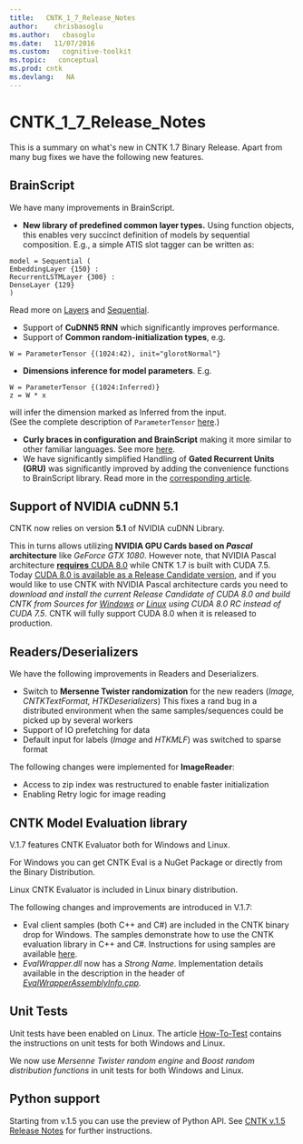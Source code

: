```yaml
---
title:   CNTK_1_7_Release_Notes
author:    chrisbasoglu
ms.author:   cbasoglu
ms.date:   11/07/2016
ms.custom:   cognitive-toolkit
ms.topic:   conceptual
ms.prod: cntk
ms.devlang:   NA
---
```


# CNTK_1_7_Release_Notes

This is a summary on what's new in CNTK 1.7 Binary Release. Apart from many bug fixes we have the following new features.

## BrainScript

We have many improvements in BrainScript.

* **New library of predefined common layer types.** Using function objects, this enables very succinct definition of models by sequential composition. E.g., a simple ATIS slot tagger can be written as:
```
model = Sequential (
EmbeddingLayer {150} :
RecurrentLSTMLayer {300} :
DenseLayer {129}
)
```
Read more on [Layers](../BrainScript-Layers-Reference.md) and [Sequential](../Sequential.md).

* Support of **CuDNN5 RNN** which significantly improves performance.
* Support of **Common random-initialization types**, e.g.
```
W = ParameterTensor {(1024:42), init="glorotNormal"}
```
* **Dimensions inference for model parameters**. E.g.
```
W = ParameterTensor {(1024:Inferred)}
z = W * x
```
will infer the dimension marked as Inferred from the input.  
(See the complete description of ```ParameterTensor``` [here](../Parameters-And-Constants.md#parametertensor).)

* **Curly braces in configuration and BrainScript** making it more similar to other familiar languages. See more [here](../BrainScript-Basic-Concepts.md).
* We have significantly simplified Handling of **Gated Recurrent Units (GRU)** was significantly improved by adding the convenience functions to BrainScript library. Read more in the [corresponding article](https://www.microsoft.com/en-us/cognitive-toolkit/blog/2016/08/grus-on-cntk-with-brainscript/).

## Support of NVIDIA cuDNN 5.1

CNTK now relies on version **5.1** of NVIDIA cuDNN Library.

This in turns allows utilizing **NVIDIA GPU Cards based on *Pascal* architecture** like *GeForce GTX 1080*. However note, that NVIDIA Pascal architecture [**requires** CUDA 8.0](https://developer.nvidia.com/cuda-toolkit) while CNTK 1.7 is built with CUDA 7.5. Today [CUDA 8.0 is available as a Release Candidate version](https://developer.nvidia.com/cuda-toolkit), and if you would like to use CNTK with NVIDIA Pascal architecture cards you need to *download and install the current Release Candidate of CUDA 8.0 and build CNTK from Sources for [Windows](../Setup-CNTK-on-Windows.md) or [Linux](../Setup-CNTK-on-Linux.md) using CUDA 8.0 RC instead of CUDA 7.5*. CNTK will fully support CUDA 8.0 when it is released to production.

## Readers/Deserializers

We have the following improvements in Readers and Deserializers.

* Switch to **Mersenne Twister randomization** for the new readers (*Image, CNTKTextFormat, HTKDeserializers*) This fixes a rand bug in a distributed environment when the same samples/sequences could be picked up by several workers
* Support of IO prefetching for data
* Default input for labels (*Image* and *HTKMLF*) was switched to sparse format

The following changes were implemented for **ImageReader**: 
* Access to zip index was restructured to enable faster initialization
* Enabling Retry logic for image reading

## CNTK Model Evaluation library

V.1.7 features CNTK Evaluator both for Windows and Linux. 

For Windows you can get CNTK Eval is a NuGet Package or directly from the Binary Distribution.

Linux CNTK Evaluator is included in Linux binary distribution.

The following changes and improvements are introduced in V.1.7:
* Eval client samples (both C++ and C#) are included in the CNTK binary drop for Windows. The samples demonstrate how to use the CNTK evaluation library in C++ and C#. Instructions for using samples 
are available [here](../index.md).
* *EvalWrapper.dll* now has a *Strong Name*. Implementation details available in the description in the header of [*EvalWrapperAssemblyInfo.cpp*](https://github.com/Microsoft/CNTK/tree/release/latest/Source/Extensibility/EvalWrapper/EvalWrapperAssemblyInfo.cpp).

## Unit Tests

Unit tests have been enabled on Linux. The article [How-To-Test](../How-to-Test.md) contains the instructions on unit tests for both Windows and Linux.

We now use *Mersenne Twister random engine* and *Boost random distribution functions* in unit tests for both Windows and Linux.

## Python support

Starting from v.1.5 you can use the preview of Python API. See [CNTK v.1.5 Release Notes](./CNTK_1_5_Release_Notes.md) for further instructions.
